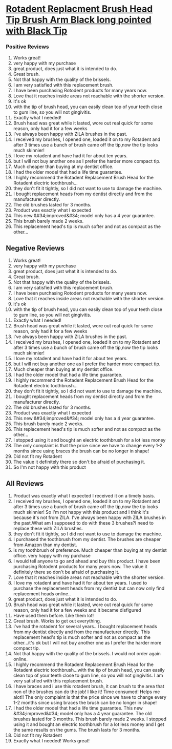 # [Rotadent Replacment Brush Head Tip Brush Arm Black long pointed with Black Tip](https://products.checkmycream.com/products/Rotadent-Replacment-Brush-Head-Tip-Brush-Arm-Black-long-pointed-with-Black-Tip.html)

### Positive Reviews

<ol>
      <li>Works great!</li>
      <li>very happy with my purchase</li>
      <li>great product, does just what it is intended to do.</li>
      <li>Great brush.</li>
      <li>Not that happy with the quality of the brissels.</li>
      <li>I am very satisfied with this replacement brush.</li>
      <li>I have been purchasing Rotodent products for many years now.</li>
      <li>Love that it reaches inside areas not reachable with the shorter version.</li>
      <li>it&#x27;s ok</li>
      <li>with the tip of brush head, you can easily clean top of your teeth close to gum line, so you will not gingivitis.</li>
      <li>Exactly what I needed!  </li>
      <li>Brush head was great while it lasted, wore out real quick for some reason, only had it for a few weeks</li>
      <li>I&#x27;ve always been happy with ZILA brushes in the past.</li>
      <li>I received my brushes, I opened one, loaded it on to my Rotadent and after 3 times use a bunch of brush came off the tip,now the tip looks much skinnier!</li>
      <li>I love my rotadent and have had it for about ten years.  </li>
      <li>but I will not buy another one as I prefer the harder more compact tip.</li>
      <li>Much cheaper than buying at my dentist office.  </li>
      <li>I had the older model that had a life time guarantee.</li>
      <li>I highly recommend the Rotadent Replacement Brush Head for the Rotadent electric toothbrush...</li>
      <li>they don&#x27;t fit it tightly, so I did not want to use to damage the machine.</li>
      <li>I bought replacement heads from my dentist directly and from the manufacturer directly.</li>
      <li>The old brushes lasted for 3 months.</li>
      <li>Product was exactly what I expected  </li>
      <li>This new &amp;#34;improved&amp;#34; model only has a 4 year guarantee.</li>
      <li>This brush barely made 2 weeks.</li>
      <li>This replacement head&#x27;s tip is much softer and not as compact as the other...</li>
</ol>


<h2>Negative Reviews</h2>
<ol>
<li> Works great!</li>
<li> very happy with my purchase</li>
<li> great product, does just what it is intended to do.</li>
<li> Great brush.</li>
<li> Not that happy with the quality of the brissels.</li>
<li> I am very satisfied with this replacement brush.</li>
<li> I have been purchasing Rotodent products for many years now.</li>
<li> Love that it reaches inside areas not reachable with the shorter version.</li>
<li> it&#x27;s ok</li>
<li> with the tip of brush head, you can easily clean top of your teeth close to gum line, so you will not gingivitis.</li>
<li> Exactly what I needed!  </li>
<li> Brush head was great while it lasted, wore out real quick for some reason, only had it for a few weeks</li>
<li> I&#x27;ve always been happy with ZILA brushes in the past.</li>
<li> I received my brushes, I opened one, loaded it on to my Rotadent and after 3 times use a bunch of brush came off the tip,now the tip looks much skinnier!</li>
<li> I love my rotadent and have had it for about ten years.  </li>
<li> but I will not buy another one as I prefer the harder more compact tip.</li>
<li> Much cheaper than buying at my dentist office.  </li>
<li> I had the older model that had a life time guarantee.</li>
<li> I highly recommend the Rotadent Replacement Brush Head for the Rotadent electric toothbrush...</li>
<li> they don&#x27;t fit it tightly, so I did not want to use to damage the machine.</li>
<li> I bought replacement heads from my dentist directly and from the manufacturer directly.</li>
<li> The old brushes lasted for 3 months.</li>
<li> Product was exactly what I expected  </li>
<li> This new &amp;#34;improved&amp;#34; model only has a 4 year guarantee.</li>
<li> This brush barely made 2 weeks.</li>
<li> This replacement head&#x27;s tip is much softer and not as compact as the other...</li>
<li> I stopped using it and bought an electric toothbrush for a lot less money</li>
<li> The only complaint is that the price since we have to change every 1-2 months since using braces the brush can be no longer in shape!</li>
<li> Did not fit my Rotadent</li>
<li> The value it definitely there so don&#x27;t be afraid of purchasing it.</li>
<li> So I&#x27;m not happy with this product</li>
</ol>

<h2>All Reviews</h2>

<ol>
    <li> Product was exactly what I expected  I received it on a timely basis.</li>
    <li> I received my brushes, I opened one, loaded it on to my Rotadent and after 3 times use a bunch of brush came off the tip,now the tip looks much skinnier! So I&#x27;m not happy with this product and I think it&#x27;s because it&#x27;s not from ZILA. I&#x27;ve always been happy with ZILA brushes in the past.What am I supposed to do with these 3 brushes?I need to replace these with ZILA brushes.</li>
    <li> they don&#x27;t fit it tightly, so I did not want to use to damage the machine.</li>
    <li> I purchased the toothbrush from my dentist. The brushes are cheaper from Amazon than my dentist.</li>
    <li> is my toothbrush of preference.  Much cheaper than buying at my dentist office.  very happy with my purchase</li>
    <li> I would tell anyone to go and ahead and buy this product. I have been purchasing Rotodent products for many years now. The value it definitely there so don&#x27;t be afraid of purchasing it.</li>
    <li> Love that it reaches inside areas not reachable with the shorter version.</li>
    <li> I love my rotadent and have had it for about ten years.  I used to purchase the replacement heads from my dentist  but can now only find replacement heads online..</li>
    <li> great product, does just what it is intended to do.</li>
    <li> Brush head was great while it lasted, wore out real quick for some reason, only had it for a few weeks and it became disfigured</li>
    <li> Have used them before. Like them lot!</li>
    <li> Great brush. Works to get out everything.</li>
    <li> I&#x27;ve had the rotadent for several years...I bought replacement heads from my dentist directly and from the manufacturer directly. This replacement head&#x27;s tip is much softer and not as compact as the other...it&#x27;s ok but I will not buy another one as I prefer the harder more compact tip.</li>
    <li> Not that happy with the quality of the brissels. I would not order again online.</li>
    <li> I highly recommend the Rotadent Replacement Brush Head for the Rotadent electric toothbrush...with the tip of brush head, you can easily clean top of your teeth close to gum line, so you will not gingivitis. I am very satisfied with this replacement brush.</li>
    <li> I have braces and i use this rotadent brush, it can brush to the area that non of the brushes can do the job! I like it! Time consumed! Helps me alot!! The only complaint is that the price since we have to change every 1-2 months since using braces the brush can be no longer in shape!</li>
    <li> I had the older model that had a life time guarantee. This new &amp;#34;improved&amp;#34; model only has a 4 year guarantee. The old brushes lasted for 3 months. This brush barely made 2 weeks. I stopped using it and bought an electric toothbrush for a lot less money and I get the same results on the gums. The brush lasts for 3 months.</li>
    <li> Did not fit my Rotadent</li>
    <li> Exactly what I needed!  Works great!</li>
</ol>





